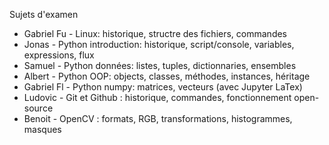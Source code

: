 Sujets d'examen
* Gabriel Fu - Linux: historique, structre des fichiers, commandes
* Jonas - Python introduction: historique, script/console, variables, expressions, flux
* Samuel - Python données: listes, tuples, dictionnaries, ensembles
* Albert - Python OOP: objects, classes, méthodes, instances, héritage
* Gabriel Fl - Python numpy: matrices, vecteurs (avec Jupyter LaTex)
* Ludovic - Git et Github : historique, commandes, fonctionnement open-source
* Benoit - OpenCV : formats, RGB, transformations, histogrammes, masques
